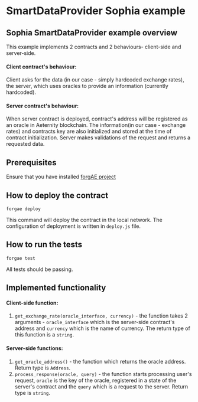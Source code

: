# SmartDataProvider Sophia example

## Sophia SmartDataProvider example overview
This example implements 2 contracts and 2 behaviours- client-side and server-side.
#### Client contract's behaviour:
Client asks for the data (in our case - simply hardcoded exchange rates), the server, which uses oracles to provide an information (currently hardcoded).
#### Server contract's behaviour: 
When server contract is deployed, contract's address will be registered as an oracle in Aeternity blockchain. The information(in our case - exchange rates) and contracts key are also initialized and stored at the time of contract initialization. 
Server makes validations of the request and returns a requested data.

## Prerequisites
Ensure that you have installed [forgAE project](https://github.com/aeternity/aepp-forgae-js)

## How to deploy the contract
`forgae deploy`

This command will deploy the contract in the local network.
The configuration of deployment is written in `deploy.js` file.

## How to run the tests
`forgae test`

All tests should be passing.

## Implemented functionality
#### Client-side function:
1. `get_exchange_rate(oracle_interface, currency)` - the function takes 2 arguments - `oracle_interface` which is the server-side contract's address and `currency` which is the name of currency. The return type of this function is a `string`. 
#### Server-side functions: 
1. `get_oracle_address()` - the function which returns the oracle address. Return type is `Address`.
2. `process_response(oracle, query)` - the function starts processing user's request, `oracle` is the key of the oracle, registered in a state of the server's contract and the `query` which is a request to the server. Return type is `string`. 